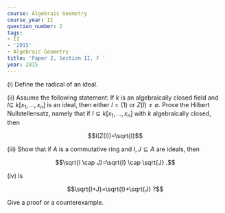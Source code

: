 ```yaml
---
course: Algebraic Geometry
course_year: II
question_number: 2
tags:
- II
- '2015'
- Algebraic Geometry
title: 'Paper 2, Section II, F '
year: 2015
---
```




(i) Define the radical of an ideal.

(ii) Assume the following statement: If $k$ is an algebraically closed field and $I \subseteq$ $k\left[x_{1}, \ldots, x_{n}\right]$ is an ideal, then either $I=(1)$ or $Z(I) \neq \emptyset$. Prove the Hilbert Nullstellensatz, namely that if $I \subseteq k\left[x_{1}, \ldots, x_{n}\right]$ with $k$ algebraically closed, then

$$I(Z(I))=\sqrt{I}$$

(iii) Show that if $A$ is a commutative ring and $I, J \subseteq A$ are ideals, then

$$\sqrt{I \cap J}=\sqrt{I} \cap \sqrt{J} .$$

(iv) Is

$$\sqrt{I+J}=\sqrt{I}+\sqrt{J} ?$$

Give a proof or a counterexample.